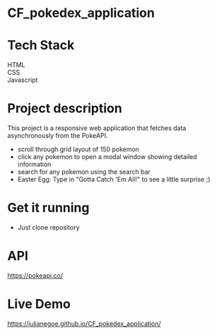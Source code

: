 # CF_pokedex_application

# Tech Stack

HTML  
CSS  
Javascript

# Project description

This project is a responsive web application that fetches data asynchronously from the PokeAPI.

- scroll through grid layout of 150 pokemon
- click any pokemon to open a modal window showing detailed information
- search for any pokemon using the search bar
- Easter Egg: Type in "Gotta Catch 'Em All!" to see a little surprise ;)

# Get it running

- Just clone repository

# API

https://pokeapi.co/

# Live Demo

https://julianegoe.github.io/CF_pokedex_application/
